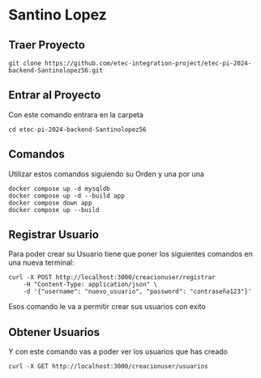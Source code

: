 # Santino Lopez

## Traer Proyecto
```
git clone https://github.com/etec-integration-project/etec-pi-2024-backend-Santinolopez56.git
```


## Entrar al Proyecto
Con este comando entrara en la carpeta
```
cd etec-pi-2024-backend-Santinolopez56
```

## Comandos
Utilizar estos comandos siguiendo su Orden y una por una 
```
docker compose up -d mysqldb
docker compose up -d --build app 
docker compose down app
docker compose up --build

```
## Registrar Usuario

Para poder crear su Usuario tiene que poner los siguientes comandos en una nueva terminal:
```
curl -X POST http://localhost:3000/creacionuser/registrar
    -H "Content-Type: application/json" \
    -d '{"username": "nuevo_usuario", "password": "contraseña123"}'
```
Esos comando le va a permitir crear sus usuarios con exito

## Obtener Usuarios
Y con este comando vas a poder ver los usuarios que has creado
```
curl -X GET http://localhost:3000/creacionuser/usuarios
```
